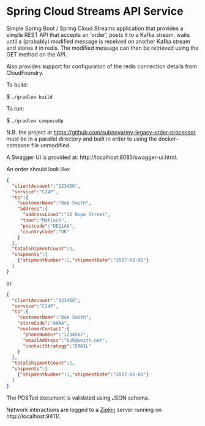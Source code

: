 Spring Cloud Streams API Service
================================

Simple Spring Boot / Spring Cloud Streams application that provides a simple REST API
that accepts an 'order', posts it to a Kafka stream, waits until a (probably) modified
message is received on another Kafka stream and stores it in redis.  The modified
message can then be retrieved using the GET method on the API. 

Also provides support for configuration of the redis connection details from
CloudFoundry.

To build:

$ ```./gradlew build```

To run:

$ ```./gradlew composeUp```

N.B. the project at https://github.com/subnova/my-legacy-order-processor must be in
a parallel directory and built in order to using the docker-compose file unmodified.

A Swagger UI is provided at: http://localhost:8085/swagger-ui.html.

An order should look like:

```json
{
  "clientAccount":"123456",
  "service":"C24P",
  "to":{
    "customerName":"Bob Smith",
    "address":{
      "addressLine1":"12 Hope Street",
     "town":"Matlock",
     "postcode":"DE11AA",
     "countryCode":"UK"
    }
  },
  "totalShipmentCount":3,
  "shipments":[
    {"shipmentNumber":1,"shipmentDate":"2017-01-01"}
  ]
}
```

or

```json
{
  "clientAccount":"123456",
  "service":"C24P",
  "to":{
    "customerName":"Bob Smith",
    "storeCode":"AAAA",
    "customerContact":{
      "phoneNumber":"1234567",
      "emailAddress":"bob@smith.net",
      "contactStrategy":"EMAIL"
    }
  },
  "totalShipmentCount":1,
  "shipments":[
    {"shipmentNumber":1,"shipmentDate":"2017-01-01"}
  ]
}
```

The POSTed document is validated using JSON schema.

Network interactions are logged to a [Zipkin](http://zipkin.io) server running on http://localhost:9411/. 

